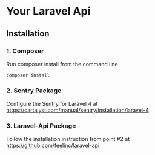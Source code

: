 Your Laravel Api
================

## Installation

### 1. Composer
Run composer install from the command line
```
composer install
```

### 2. Sentry Package
Configure the Sentry for Laravel 4 at https://cartalyst.com/manual/sentry/installation/laravel-4

### 3. Laravel-Api Package
Follow the installation instruction from point #2 at https://github.com/feelinc/laravel-api
